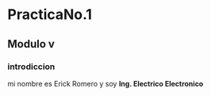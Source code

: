 # PracticaNo.1
## Modulo v
### introdiccion
mi nombre es Erick Romero y soy **Ing. Electrico Electronico**
